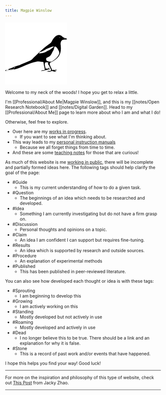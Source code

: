 ```yaml
---
title: Magpie Winslow
---
```


![Picture of a Magpie](/notes/attachments/icon1R.png)


Welcome to my neck of the woods! I hope you get to relax a little.

I'm [[Professional/About Me|Magpie Winslow]], and this is my [[notes/Open Research Notebook]] and [[notes/Digital Garden]]. Head to my [[Professional/About Me]] page to learn more about who I am and what I do!

Otherwise, feel free to explore. 
- Over here are my [works in progress](/new_growth). 
	- If you want to see what I'm thinking about.
- This way leads to my [personal instruction manuals](/how_to)
	- Because we all forget things from time to time.
- And these are some [teaching notes](/Teaching&Learning) for those that are curious!

As much of this website is me [working in public](https://notes.andymatuschak.org/Work_with_the_garage_door_up), there will be incomplete and partially formed ideas here. The following tags should help clarify the goal of the page:
- #Guide
	- This is my current understanding of how to do a given task.
- #Question
	- The beginnings of an idea which needs to be researched and developed.
- #Idea
	- Something I am currently investigating but do not have a firm grasp on.
- #Discussion
	- Personal thoughts and opinions on a topic. 
- #Claim
	- An idea I am confident I can support but requires fine-tuning. 
- #Results
	- An idea which is supported by research and outside sources. 
- #Procedure
	- An explanation of experimental methods
- #Published
	- This has been published in peer-reviewed literature. 

You can also see how developed each thought or idea is with these tags:
- #Sprouting
	- I am beginning to develop this
- #Growing
	- I am actively working on this
- #Standing
	- Mostly developed but not actively in use
- #Roaming
	- Mostly developed and actively in use
- #Dead
	- I no longer believe this to be true. There should be a link and an explanation for why it is false.
- #Stone
	- This is a record of past work and/or events that have happened.

I hope this helps you find your way! Good luck!

---

For more on the inspiration and philosophy of this type of website, check out [This Post](https://jzhao.xyz/posts/networked-thought/) from Jacky Zhao. 

---